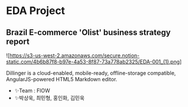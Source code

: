 # EDA Project
## Brazil E-commerce 'Olist' business strategy report 

![https://s3-us-west-2.amazonaws.com/secure.notion-static.com/4b6b87f8-b97e-4a53-8f87-73a778ab2325/EDA-001_(1).png]


Dillinger is a cloud-enabled, mobile-ready, offline-storage compatible,
AngularJS-powered HTML5 Markdown editor.

- ✨Team : FlOW
- ✨박상욱, 최민형, 홍인화, 김민욱
